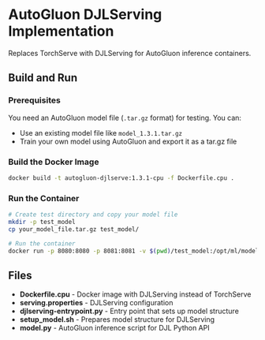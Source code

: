 # AutoGluon DJLServing Implementation

Replaces TorchServe with DJLServing for AutoGluon inference containers.

## Build and Run

### Prerequisites
You need an AutoGluon model file (`.tar.gz` format) for testing. You can:
- Use an existing model file like `model_1.3.1.tar.gz`
- Train your own model using AutoGluon and export it as a tar.gz file

### Build the Docker Image
```bash
docker build -t autogluon-djlserve:1.3.1-cpu -f Dockerfile.cpu .
```

### Run the Container
```bash
# Create test directory and copy your model file
mkdir -p test_model
cp your_model_file.tar.gz test_model/

# Run the container
docker run -p 8080:8080 -p 8081:8081 -v $(pwd)/test_model:/opt/ml/model autogluon-djlserve:1.3.1-cpu serve
```


## Files

- **Dockerfile.cpu** - Docker image with DJLServing instead of TorchServe
- **serving.properties** - DJLServing configuration
- **djlserving-entrypoint.py** - Entry point that sets up model structure
- **setup_model.sh** - Prepares model structure for DJLServing
- **model.py** - AutoGluon inference script for DJL Python API